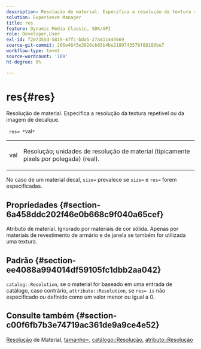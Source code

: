 ```yaml
---
description: Resolução de material. Especifica a resolução da textura repetível ou da imagem de decalque.
solution: Experience Manager
title: res
feature: Dynamic Media Classic, SDK/API
role: Developer,User
exl-id: f207355d-5819-47fc-bda5-27a411449569
source-git-commit: 206e4643e3926cb85b4be2189743578f88180be7
workflow-type: tm+mt
source-wordcount: '109'
ht-degree: 0%

---
```


# res{#res}

Resolução de material. Especifica a resolução da textura repetível ou da imagem de decalque.

` res= *`val`*`

<table id="simpletable_2004B804D46E43C090E59BBFF8144598"> 
 <tr class="strow"> 
  <td class="stentry"> <p> <span class="varname"> val  </span> </p> </td> 
  <td class="stentry"> <p>Resolução; unidades de resolução de material (tipicamente pixels por polegada) (real). </p> </td> 
 </tr> 
</table>

No caso de um material decal, `size=` prevalece se `size=` e `res=` forem especificadas.

## Propriedades {#section-6a458ddc202f46e0b668c9f040a65cef}

Atributo de material. Ignorado por materiais de cor sólida. Apenas por materiais de revestimento de armário e de janela se também for utilizada uma textura.

## Padrão {#section-ee4088a994014df59105fc1dbb2aa042}

`catalog::Resolution`, se o material for baseado em uma entrada de catálogo, caso contrário,  `attribute::Resolution`, se  `res= is` não especificado ou definido como um valor menor ou igual a 0.

## Consulte também {#section-c00f6fb7b3e74719ac361de9a9ce4e52}

[Resolução](../../../../../ir-api/http-protocol/image-rendering-api-ref/c-ir-http-protocol-ref/c-ir-http-protocol-syntax-and-features/c-ir-vignettes/c-ir-material-resolution.md#concept-f60103c64e324e2cae78bd76dfb4de8b) de Material,  [tamanho=](../../../../../ir-api/http-protocol/image-rendering-api-ref/c-ir-http-protocol-ref/c-ir-http-protocol-command-reference/r-ir-http-size.md#reference-1220d6fbcde4479aba91de7adacdc988),  [catálogo::Resolução](../../../../../ir-api/material-cat/image-rendering-api-ref/c-ir-material-catalog/c-ir-material-data-reference/r-ir-resolution-dataref.md#reference-6a2d64c2d72b438fade58a3391569da7),  [atributo::Resolução](../../../../../ir-api/material-cat/image-rendering-api-ref/c-ir-material-catalog/c-ir-attributes-reference/r-ir-resolution.md#reference-09fe14e6bfbf4db6b7f4369fffecc806)
